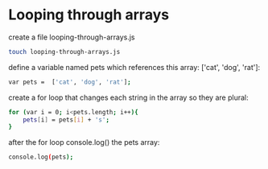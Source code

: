 # Looping through arrays

create a file looping-through-arrays.js

```sh
touch looping-through-arrays.js
```

define a variable named pets which references this array: ['cat', 'dog', 'rat']:

```sh
var pets =  ['cat', 'dog', 'rat'];
```

create a for loop that changes each string in the array so they are plural: 

```sh
for (var i = 0; i<pets.length; i++){
    pets[i] = pets[i] + 's';
}
```
after the for loop console.log() the pets array:

```sh
console.log(pets);
```
